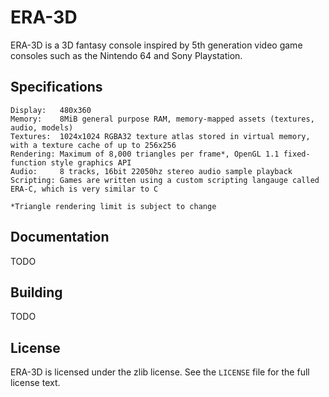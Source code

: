 # ERA-3D

ERA-3D is a 3D fantasy console inspired by 5th generation video game consoles such as the Nintendo 64 and Sony Playstation.

## Specifications
```
Display:   480x360
Memory:    8MiB general purpose RAM, memory-mapped assets (textures, audio, models)
Textures:  1024x1024 RGBA32 texture atlas stored in virtual memory, with a texture cache of up to 256x256
Rendering: Maximum of 8,000 triangles per frame*, OpenGL 1.1 fixed-function style graphics API
Audio:     8 tracks, 16bit 22050hz stereo audio sample playback
Scripting: Games are written using a custom scripting langauge called ERA-C, which is very similar to C

*Triangle rendering limit is subject to change
```

## Documentation

TODO

## Building

TODO

## License

ERA-3D is licensed under the zlib license.
See the `LICENSE` file for the full license text.
